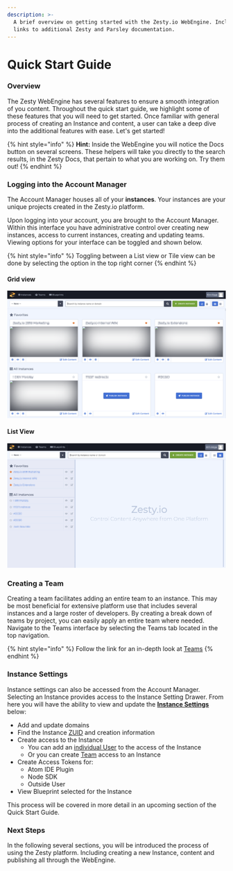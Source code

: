 ```yaml
---
description: >-
  A brief overview on getting started with the Zesty.io WebEngine. Includes
  links to additional Zesty and Parsley documentation.
---
```


# Quick Start Guide

### Overview

The Zesty WebEngine has several features to ensure a smooth integration of you content. Throughout the quick start guide, we highlight some of these features that you will need to get started. Once familiar with general process of creating an Instance and content, a user can take a deep dive into the additional features with ease. Let's get started!

{% hint style="info" %}
**Hint:** Inside the WebEngine you will notice the Docs button on several screens. These helpers will take you directly to the search results, in the Zesty Docs, that pertain to what you are working on. Try them out!&#x20;
{% endhint %}

### Logging into the Account Manager

The Account Manager houses all of your **instances**. Your instances are your unique projects created in the Zesty.io platform.

Upon logging into your account, you are brought to the Account Manager. Within this interface you have administrative control over creating new instances, access to current instances, creating and updating  teams. Viewing options for your interface can be toggled and shown below.

{% hint style="info" %}
Toggling between a List view or Tile view can be done by selecting the option in the top right corner
{% endhint %}

#### Grid view

![Thumbnail View of all Instances](../../../.gitbook/assets/instance-created-interface.png)

#### List View

![List View of all Instnaces](../../../.gitbook/assets/instances-created-list-view.png)

### Creating a Team

Creating a team facilitates adding an entire team to an instance. This may be most beneficial for extensive platform use that includes several instances and a large roster of developers. By creating a break down of teams by project, you can easily apply an entire team where needed. Navigate to the Teams  interface by selecting the Teams tab located in the top navigation.&#x20;

{% hint style="info" %}
Follow the link for an in-depth look at [Teams](../../../accounts/ui/teams.md#overview)&#x20;
{% endhint %}

### Instance Settings

Instance settings can also be accessed from the Account Manager. Selecting an Instance provides access to the Instance Setting Drawer. From here you will have the ability to view and update the [**Instance Settings**](instance-settings.md) below:

* Add and update domains
* Find the Instance [ZUID](../glossary.md#zuid) and creation information&#x20;
* Create access to the Instance
  * You can add an [individual User](../../../accounts/ui/instance-settings-drawer.md#user-access) to the access of the Instance &#x20;
  * Or you can create [Team](../../../accounts/ui/instance-settings-drawer.md#team-access) access to an Instance&#x20;
* Create Access Tokens for:
  * Atom IDE Plugin
  * Node SDK
  * Outside User
* View Blueprint selected for the Instance

This process will be covered in more detail in an upcoming section of the Quick Start Guide.

### Next Steps

In the following several sections, you will be introduced the process of using the Zesty platform. Including creating a new Instance, content and publishing all through the WebEngine.
